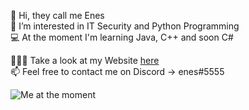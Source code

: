 👋 Hi, they call me Enes  
👻 I’m interested in IT Security and Python Programming  
💻 At the moment I'm learning Java, C++ and soon C#

👨🏻‍🎨 Take a look at my Website [here](https://dead.wtf/)  
📫 Feel free to contact me on Discord -> enes#5555
  
![Me at the moment](https://cdn.discordapp.com/attachments/905006804545708062/910828579321950249/fwiend.png)
